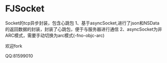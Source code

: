 # FJSocket
Socket的tcp异步封装，包含心跳包
1、基于asyncSocket,进行了json和NSData的返回数据的封装，封装了心跳包，便于与服务器进行通信
2、asyncSocket为非ARC模式，需要手动切换为arc模式(-fno-objc-arc)

欢迎fork

QQ:81599010
